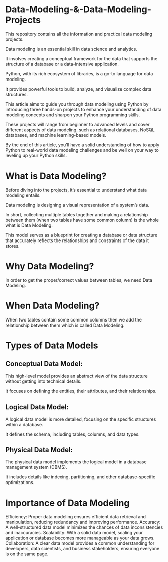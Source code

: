# Data-Modeling-&-Data-Modeling-Projects
This repository contains all the information and practical data modeling projects.

Data modeling is an essential skill in data science and analytics.

It involves creating a conceptual framework for the data that supports the structure of a database or a data-intensive application.

Python, with its rich ecosystem of libraries, is a go-to language for data modeling.

It provides powerful tools to build, analyze, and visualize complex data structures.

This article aims to guide you through data modeling using Python by introducing three hands-on projects to enhance your understanding of data modeling concepts and sharpen your Python programming skills.

These projects will range from beginner to advanced levels and cover different aspects of data modeling, such as relational databases, NoSQL databases, and machine learning-based models.

By the end of this article, you’ll have a solid understanding of how to apply Python to real-world data modeling challenges and be well on your way to leveling up your Python skills.

# What is Data Modeling?
Before diving into the projects, it’s essential to understand what data modeling entails.

Data modeling is designing a visual representation of a system’s data. 

In short, collecting multiple tables together and making a relationship between them (when two tables have some common column) is the whole what is Data Modeling.

This model serves as a blueprint for creating a database or data structure that accurately reflects the relationships and constraints of the data it stores.

# Why Data Modeling?
In order to get the proper/correct values between tables, we need Data Modeling.

# When Data Modeling?
When two tables contain some common columns then we add the relationship between them which is called Data Modeling.

# Types of Data Models
## Conceptual Data Model:

This high-level model provides an abstract view of the data structure without getting into technical details.

It focuses on defining the entities, their attributes, and their relationships.

## Logical Data Model:

A logical data model is more detailed, focusing on the specific structures within a database.

It defines the schema, including tables, columns, and data types.

## Physical Data Model:

The physical data model implements the logical model in a database management system (DBMS).

It includes details like indexing, partitioning, and other database-specific optimizations.

# Importance of Data Modeling
Efficiency: Proper data modeling ensures efficient data retrieval and manipulation, reducing redundancy and improving performance.
Accuracy: A well-structured data model minimizes the chances of data inconsistencies and inaccuracies.
Scalability: With a solid data model, scaling your application or database becomes more manageable as your data grows.
Collaboration: A clear data model provides a common understanding for developers, data scientists, and business stakeholders, ensuring everyone is on the same page.
